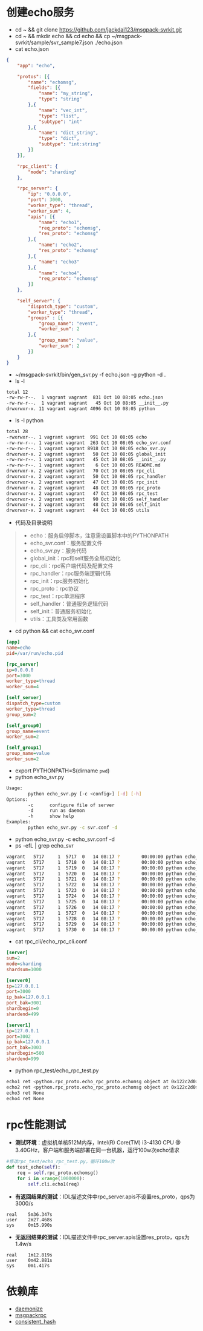 # 创建echo服务
- cd ~ && git clone https://github.com/jackdai123/msgpack-svrkit.git
- cd ~ && mkdir echo && cd echo && cp ~/msgpack-svrkit/sample/svr_sample7.json ./echo.json
- cat echo.json
```json
{
	"app": "echo",

	"protos": [{
		"name": "echomsg",
		"fields": [{
			"name": "my_string",
			"type": "string"
		},{
			"name": "vec_int",
			"type": "list",
			"subtype": "int"
		},{
			"name": "dict_string",
			"type": "dict",
			"subtype": "int:string"
		}]
	}],

	"rpc_client": {
		"mode": "sharding"
	},

	"rpc_server": {
		"ip": "0.0.0.0",
		"port": 3000,
		"worker_type": "thread",
		"worker_sum": 4,
		"apis": [{
			"name": "echo1",
			"req_proto": "echomsg",
			"res_proto": "echomsg"
		},{
			"name": "echo2",
			"res_proto": "echomsg"
		},{
			"name": "echo3"
		},{
			"name": "echo4",
			"req_proto": "echomsg"
		}]
	},

	"self_server": {
		"dispatch_type": "custom",
		"worker_type": "thread",
		"groups" : [{
			"group_name": "event",
			"worker_sum": 2
		},{
			"group_name": "value",
			"worker_sum": 2
		}]
	}
}
```
- ~/msgpack-svrkit/bin/gen_svr.py -f echo.json -g python -d .
- ls -l
```bash
total 12
-rw-rw-r--.  1 vagrant vagrant  831 Oct 10 08:05 echo.json
-rw-rw-r--.  1 vagrant vagrant   45 Oct 10 08:05 __init__.py
drwxrwxr-x. 11 vagrant vagrant 4096 Oct 10 08:05 python
```
- ls -l python
```bash
total 28
-rwxrwxr--. 1 vagrant vagrant  991 Oct 10 08:05 echo
-rw-rw-r--. 1 vagrant vagrant  263 Oct 10 08:05 echo_svr.conf
-rw-rw-r--. 1 vagrant vagrant 8918 Oct 10 08:05 echo_svr.py
drwxrwxr-x. 2 vagrant vagrant   50 Oct 10 08:05 global_init
-rw-rw-r--. 1 vagrant vagrant   45 Oct 10 08:05 __init__.py
-rw-rw-r--. 1 vagrant vagrant    6 Oct 10 08:05 README.md
drwxrwxr-x. 2 vagrant vagrant   70 Oct 10 08:05 rpc_cli
drwxrwxr-x. 2 vagrant vagrant   50 Oct 10 08:05 rpc_handler
drwxrwxr-x. 2 vagrant vagrant   47 Oct 10 08:05 rpc_init
drwxrwxr-x. 2 vagrant vagrant   48 Oct 10 08:05 rpc_proto
drwxrwxr-x. 2 vagrant vagrant   47 Oct 10 08:05 rpc_test
drwxrwxr-x. 2 vagrant vagrant   90 Oct 10 08:05 self_handler
drwxrwxr-x. 2 vagrant vagrant   48 Oct 10 08:05 self_init
drwxrwxr-x. 2 vagrant vagrant   44 Oct 10 08:05 utils
```
- 代码及目录说明
> * echo：服务启停脚本，注意需设置脚本中的PYTHONPATH
> * echo_svr.conf：服务配置文件
> * echo_svr.py：服务代码
> * global_init：rpc和self服务全局初始化
> * rpc_cli：rpc客户端代码及配置文件
> * rpc_handler：rpc服务端逻辑代码
> * rpc_init：rpc服务初始化
> * rpc_proto：rpc协议
> * rpc_test：rpc单测程序
> * self_handler：普通服务逻辑代码
> * self_init：普通服务初始化
> * utils：工具类及常用函数

- cd python && cat echo_svr.conf
```ini
[app]
name=echo
pid=/var/run/echo.pid

[rpc_server]
ip=0.0.0.0
port=3000
worker_type=thread
worker_sum=4

[self_server]
dispatch_type=custom
worker_type=thread
group_sum=2

[self_group0]
group_name=event
worker_sum=2

[self_group1]
group_name=value
worker_sum=2
```
- export PYTHONPATH=$(dirname `pwd`)
- python echo_svr.py
```bash
Usage:
		python echo_svr.py [-c <config>] [-d] [-h]
Options:
		-c      configure file of server
		-d      run as daemon
		-h      show help
Examples:
		python echo_svr.py -c svr.conf -d
```
- python echo_svr.py -c echo_svr.conf -d
- ps -efL | grep echo_svr
```bash
vagrant   5717     1  5717  0   14 08:17 ?        00:00:00 python echo_svr.py -c echo_svr.conf -d
vagrant   5717     1  5718  0   14 08:17 ?        00:00:00 python echo_svr.py -c echo_svr.conf -d
vagrant   5717     1  5719  0   14 08:17 ?        00:00:00 python echo_svr.py -c echo_svr.conf -d
vagrant   5717     1  5720  0   14 08:17 ?        00:00:00 python echo_svr.py -c echo_svr.conf -d
vagrant   5717     1  5721  0   14 08:17 ?        00:00:00 python echo_svr.py -c echo_svr.conf -d
vagrant   5717     1  5722  0   14 08:17 ?        00:00:00 python echo_svr.py -c echo_svr.conf -d
vagrant   5717     1  5723  0   14 08:17 ?        00:00:00 python echo_svr.py -c echo_svr.conf -d
vagrant   5717     1  5724  0   14 08:17 ?        00:00:00 python echo_svr.py -c echo_svr.conf -d
vagrant   5717     1  5725  0   14 08:17 ?        00:00:00 python echo_svr.py -c echo_svr.conf -d
vagrant   5717     1  5726  0   14 08:17 ?        00:00:00 python echo_svr.py -c echo_svr.conf -d
vagrant   5717     1  5727  0   14 08:17 ?        00:00:00 python echo_svr.py -c echo_svr.conf -d
vagrant   5717     1  5728  0   14 08:17 ?        00:00:00 python echo_svr.py -c echo_svr.conf -d
vagrant   5717     1  5729  0   14 08:17 ?        00:00:00 python echo_svr.py -c echo_svr.conf -d
vagrant   5717     1  5730  0   14 08:17 ?        00:00:00 python echo_svr.py -c echo_svr.conf -d
```
- cat rpc_cli/echo_rpc_cli.conf
```ini
[server]
sum=2
mode=sharding
shardsum=1000

[server0]
ip=127.0.0.1
port=3000
ip_bak=127.0.0.1
port_bak=3001
shardbegin=0
shardend=499

[server1]
ip=127.0.0.1
port=3002
ip_bak=127.0.0.1
port_bak=3003
shardbegin=500
shardend=999
```
- python rpc_test/echo_rpc_test.py 
```bash
echo1 ret <python.rpc_proto.echo_rpc_proto.echomsg object at 0x122c2d0>
echo2 ret <python.rpc_proto.echo_rpc_proto.echomsg object at 0x122c2d0>
echo3 ret None
echo4 ret None
```

# rpc性能测试
- **测试环境**：虚拟机单核512M内存，Intel(R) Core(TM) i3-4130 CPU @ 3.40GHz，客户端和服务端部署在同一台机器，运行100w次echo请求
```python
#修改rpc_test/echo_rpc_test.py，循环100w次
def test_echo(self):
	req = self.rpc_proto.echomsg()
	for i in xrange(1000000):
		self.cli.echo1(req)
```
- **有返回结果的测试**：IDL描述文件中rpc_server.apis不设置res_proto，qps为3000/s
```
real    5m36.347s
user    2m27.468s
sys     0m15.990s
```
- **无返回结果的测试**：IDL描述文件中rpc_server.apis设置res_proto，qps为1.4w/s
```
real    1m12.819s
user    0m42.881s
sys     0m1.417s
```

# 依赖库
- [daemonize](https://github.com/thesharp/daemonize)
- [msgpackrpc](https://github.com/msgpack-rpc/msgpack-rpc-python)
- [consistent_hash](https://github.com/yummybian/consistent-hash)

